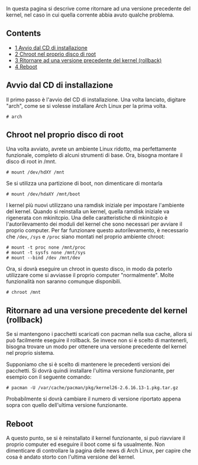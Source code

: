 In questa pagina si descrive come ritornare ad una versione precedente del kernel, nel caso in cui quella corrente abbia avuto qualche problema.

## Contents

*   [1 Avvio dal CD di installazione](#Avvio_dal_CD_di_installazione)
*   [2 Chroot nel proprio disco di root](#Chroot_nel_proprio_disco_di_root)
*   [3 Ritornare ad una versione precedente del kernel (rollback)](#Ritornare_ad_una_versione_precedente_del_kernel_.28rollback.29)
*   [4 Reboot](#Reboot)

## Avvio dal CD di installazione

Il primo passo è l'avvio del CD di installazione. Una volta lanciato, digitare "arch", come se si volesse installare Arch Linux per la prima volta.

```
# arch

```

## Chroot nel proprio disco di root

Una volta avviato, avrete un ambiente Linux ridotto, ma perfettamente funzionale, completo di alcuni strumenti di base. Ora, bisogna montare il disco di root in /mnt.

```
# mount /dev/hdXY /mnt

```

Se si utilizza una partizione di boot, non dimenticare di montarla

```
# mount /dev/hdaXY /mnt/boot

```

I kernel più nuovi utilizzano una ramdisk iniziale per impostare l'ambiente del kernel. Quando si reinstalla un kernel, quella ramdisk iniziale va rigenerata con mkinitcpio. Una delle caratteristiche di mkinitcpio è l'autorilevamento dei moduli del kernel che sono necessari per avviare il proprio computer. Per far funzionare questo autorilevamento, è necessario che `/dev`, `/sys` e `/proc` siano montati nel proprio ambiente chroot:

```
# mount -t proc none /mnt/proc
# mount -t sysfs none /mnt/sys
# mount --bind /dev /mnt/dev

```

Ora, si dovrà eseguire un chroot in questo disco, in modo da poterlo utilizzare come si avviasse il proprio computer "normalmente". Molte funzionalità non saranno comunque disponibili.

```
# chroot /mnt

```

## Ritornare ad una versione precedente del kernel (rollback)

Se si mantengono i pacchetti scaricati con pacman nella sua cache, allora si può facilmente eseguire il rollback. Se invece non si è scelto di mantenerli, bisogna trovare un modo per ottenere una versione precedente del kernel nel proprio sistema.

Supponiamo che si è scelto di mantenere le precedenti versioni dei pacchetti. Si dovrà quindi installare l'ultima versione funzionante, per esempio con il seguente comando:

```
# pacman -U /var/cache/pacman/pkg/kernel26-2.6.16.13-1.pkg.tar.gz

```

Probabilmente si dovrà cambiare il numero di versione riportato appena sopra con quello dell'ultima versione funzionante.

## Reboot

A questo punto, se si è reinstallato il kernel funzionante, si può riavviare il proprio computer ed eseguire il boot come si fa usualmente. Non dimenticare di controllare la pagina delle news di Arch Linux, per capire che cosa è andato storto con l'ultima versione del kernel.